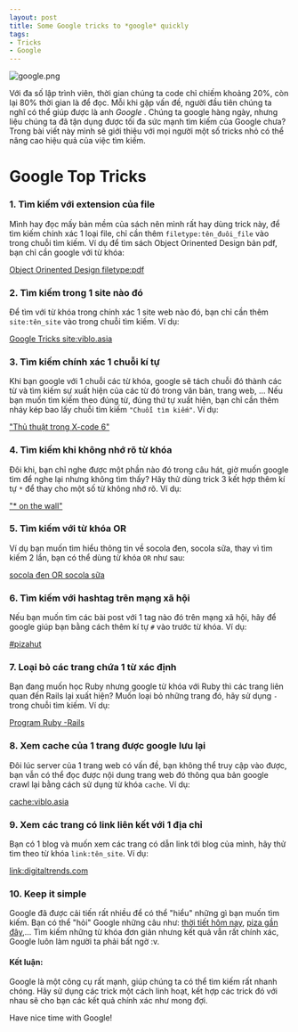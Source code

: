 ```yaml
---
layout: post
title: Some Google tricks to *google* quickly
tags:
- Tricks
- Google
---
```


![google.png](https://viblo.asia/uploads/images/43e814045cbfcf4bb5509a0a3249924dfe6972e5/3ebbb689131093fcf7e10375b395326b0de0612c.png)


Với đa số lập trình viên, thời gian chúng ta code chỉ chiếm khoảng 20%, còn lại 80% thời gian là để đọc. Mỗi khi gặp vấn đề, người đầu tiên chúng ta nghĩ có thể giúp được là anh *Google* . Chúng ta google hàng ngày, nhưng liệu chúng ta đã tận dụng được tối đa sức mạnh tìm kiếm của Google chưa? Trong bài viết này mình sẽ giới thiệu với mọi người một số tricks nhỏ có thể nâng cao hiệu quả của việc tìm kiếm.

# Google Top Tricks

### 1. Tìm kiếm với extension của file
Mình hay đọc mấy bản mềm của sách nên mình rất hay dùng trick này, để tìm kiếm chính xác 1 loại file, chỉ cần thêm `filetype:tên_đuôi_file` vào trong chuỗi tìm kiếm. Ví dụ để tìm sách Object Orinented Design bản pdf, bạn chỉ cần google với từ khóa:

[Object Orinented Design filetype:pdf](https://www.google.com/search?client=ubuntu&channel=fs&q=Object+Orinented+Design+filetype%3Apdf&ie=utf-8&oe=utf-8)

### 2. Tìm kiếm trong 1 site nào đó
Để tìm với từ khóa trong chính xác 1 site web nào đó, bạn chỉ cần thêm `site:tên_site` vào trong chuỗi tìm kiếm. Ví dụ:

[Google Tricks site:viblo.asia](https://www.google.com/search?client=ubuntu&channel=fs&q=Google+Tricks+site%3Aviblo.asia&ie=utf-8&oe=utf-8)

### 3. Tìm kiếm chính xác 1 chuỗi kí tự
Khi bạn google với 1 chuỗi các từ khóa, google sẽ tách chuỗi đó thành các từ và tìm kiếm sự xuất hiện của các từ đó trong văn bản, trang web, ... Nếu bạn muốn tìm kiếm theo đúng từ, đúng thứ tự xuất hiện, bạn chỉ cần thêm nháy kép bao lấy chuỗi tìm kiếm `"Chuỗi tìm kiếm"`. Ví dụ:

["Thủ thuật trong X-code 6"](https://www.google.com/search?client=ubuntu&channel=fs&q=%22Th%E1%BB%A7+thu%E1%BA%ADt+trong+X-code+6%22&ie=utf-8&oe=utf-8)


### 4. Tìm kiếm khi không nhớ rõ từ khóa
Đôi khi, bạn chỉ nghe được một phần nào đó trong câu hát, giờ muốn google tìm để nghe lại nhưng không tìm thấy? Hãy thử dùng trick 3 kết hợp thêm kí tự `*` để thay cho một số từ không nhớ rõ. Ví dụ:

["* on the wall"](https://www.google.com/search?client=ubuntu&channel=fs&q=%22*+on+the+wall%22&ie=utf-8&oe=utf-8)

### 5. Tìm kiếm với từ khóa OR
Ví dụ bạn muốn tìm hiểu thông tin về socola đen, socola sữa, thay vì tìm kiếm 2 lần, bạn có thể dùng từ khóa `OR` như sau:

[socola đen OR socola sữa](https://www.google.com/search?client=ubuntu&channel=fs&q=socola+%C4%91en+OR+socola+s%E1%BB%AFa&ie=utf-8&oe=utf-8)

### 6. Tìm kiếm với hashtag trên mạng xã hội
Nếu bạn muốn tìm các bài post với 1 tag nào đó trên mạng xã hội, hãy để google giúp bạn bằng cách thêm kí tự `#` vào trước từ khóa. Ví dụ:

[#pizahut](https://www.google.com/search?client=ubuntu&channel=fs&q=%23pizahut&ie=utf-8&oe=utf-8)

### 7. Loại bỏ các trang chứa 1 từ xác định
Bạn đang muốn học Ruby nhưng google từ khóa với Ruby thì các trang liên quan đến Rails lại xuất hiện? Muốn loại bỏ những trang đó, hãy sử dụng `-` trong chuỗi tìm kiếm. Ví dụ:

[Program Ruby -Rails](https://www.google.com/search?client=ubuntu&channel=fs&q=Program+Ruby+-Rails&ie=utf-8&oe=utf-8)

### 8. Xem cache của 1 trang được google lưu lại
Đôi lúc server của 1 trang web có vấn đề, bạn không thể truy cập vào được, bạn vẫn có thể đọc được nội dung trang web đó thông qua bản  google crawl lại bằng cách sử dụng từ khóa `cache`. Ví dụ:

[cache:viblo.asia](http://webcache.googleusercontent.com/search?client=ubuntu&channel=fs&q=cache%3Aviblo.asia&ie=utf-8&oe=utf-8)

### 9. Xem các trang có link liên kết với 1 địa chỉ
Bạn có 1 blog và muốn xem các trang có dẫn link tới blog của mình, hãy thử tìm theo từ khóa `link:tên_site`. Ví dụ:

[link:digitaltrends.com](https://www.google.com/search?client=ubuntu&channel=fs&q=link%3Adigitaltrends.com&ie=utf-8&oe=utf-8)

### 10. Keep it simple
Google đã được cải tiến rất nhiều để có thể "hiểu" những gì bạn muốn tìm kiếm. Bạn có thể "hỏi" Google những câu như:
[thời tiết hôm nay](https://www.google.com/search?client=ubuntu&channel=fs&q=th%E1%BB%9Di+ti%E1%BA%BFt+h%C3%B4m+nay&ie=utf-8&oe=utf-8),
[piza gần đây](https://www.google.com/search?client=ubuntu&channel=fs&q=piza+g%E1%BA%A7n+%C4%91%C3%A2y&ie=utf-8&oe=utf-8),...
Tìm kiếm những từ khóa đơn giản nhưng kết quả vẫn rất chính xác, Google luôn làm người ta phải bất ngờ :v.

#### Kết luận:
Google là một công cụ rất mạnh, giúp chúng ta có thể tìm kiếm rất nhanh chóng. Hãy sử dụng các trick một cách linh hoạt, kết hợp các trick đó với nhau sẽ cho bạn các kết quả chính xác như mong đợi.

Have nice time with Google!


